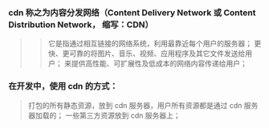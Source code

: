 ### cdn 称之为内容分发网络（Content Delivery Network 或 Content Distribution Network， 缩写：CDN）


> > 它是指通过相互链接的网络系统，利用最靠近每个用户的服务器；
> > 更快、更可靠的将图片、音乐、视频、应用程序及其它文件发送给用户；
> > 来提供高性能、可扩展性及低成本的网络内容传递给用户；

### 在开发中，使用 cdn 的方式：

> 打包的所有静态资源，放到 cdn 服务器，用户所有资源都是通过 cdn 服务器加载的；
> 一些第三方资源放到 cdn 服务器上；
    